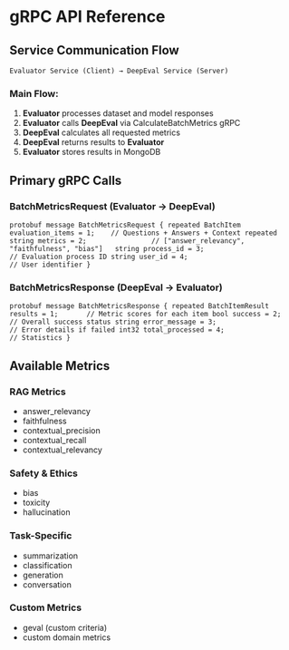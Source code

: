 ﻿# gRPC API Reference

## Service Communication Flow

`
Evaluator Service (Client) → DeepEval Service (Server)
`

### Main Flow:
1. **Evaluator** processes dataset and model responses
2. **Evaluator** calls **DeepEval** via CalculateBatchMetrics gRPC
3. **DeepEval** calculates all requested metrics  
4. **DeepEval** returns results to **Evaluator**
5. **Evaluator** stores results in MongoDB

## Primary gRPC Calls

### BatchMetricsRequest (Evaluator → DeepEval)
`protobuf
message BatchMetricsRequest {
  repeated BatchItem evaluation_items = 1;    // Questions + Answers + Context
  repeated string metrics = 2;                // ["answer_relevancy", "faithfulness", "bias"]  
  string process_id = 3;                      // Evaluation process ID
  string user_id = 4;                         // User identifier
}
`

### BatchMetricsResponse (DeepEval → Evaluator)  
`protobuf
message BatchMetricsResponse {
  repeated BatchItemResult results = 1;       // Metric scores for each item
  bool success = 2;                          // Overall success status
  string error_message = 3;                  // Error details if failed
  int32 total_processed = 4;                 // Statistics
}
`

## Available Metrics

### RAG Metrics
- answer_relevancy
- faithfulness  
- contextual_precision
- contextual_recall
- contextual_relevancy

### Safety & Ethics
- bias
- toxicity
- hallucination

### Task-Specific  
- summarization
- classification
- generation
- conversation

### Custom Metrics
- geval (custom criteria)
- custom domain metrics
